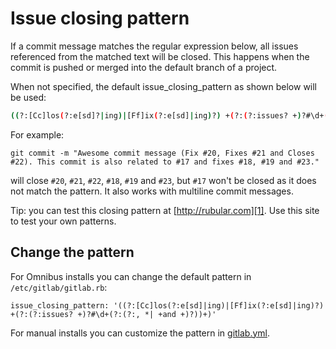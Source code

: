 # Issue closing pattern

If a commit message matches the regular expression below, all issues referenced from
the matched text will be closed. This happens when the commit is pushed or merged
into the default branch of a project.

When not specified, the default issue_closing_pattern as shown below will be used:

```bash
((?:[Cc]los(?:e[sd]?|ing)|[Ff]ix(?:e[sd]|ing)?) +(?:(?:issues? +)?#\d+(?:(?:, *| +and +)?))+)
```

For example:

```
git commit -m "Awesome commit message (Fix #20, Fixes #21 and Closes #22). This commit is also related to #17 and fixes #18, #19 and #23."
```

will close `#20`, `#21`, `#22`, `#18`, `#19` and `#23`, but `#17` won't be closed
as it does not match the pattern. It also works with multiline commit messages.

Tip: you can test this closing pattern at [http://rubular.com][1]. Use this site
to test your own patterns.

## Change the pattern

For Omnibus installs you can change the default pattern in `/etc/gitlab/gitlab.rb`:

```
issue_closing_pattern: '((?:[Cc]los(?:e[sd]|ing)|[Ff]ix(?:e[sd]|ing)?) +(?:(?:issues? +)?#\d+(?:(?:, *| +and +)?))+)'
```

For manual installs you can customize the pattern in [gitlab.yml][0].

[0]: https://gitlab.com/gitlab-org/gitlab-ce/blob/40c3675372320febf5264061c9bcd63db2dfd13c/config/gitlab.yml.example#L65
[1]: http://rubular.com/r/Xmbexed1OJ
